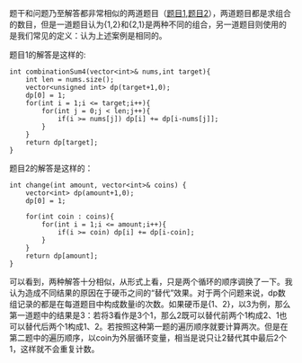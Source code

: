 题干和问题乃至解答都非常相似的两道题目（[题目1](https://leetcode.com/problems/combination-sum-iv/),[题目2](https://leetcode.com/problems/coin-change-2/)），两道题目都是求组合的数目，但是一道题目认为{1,2}和{2,1}是两种不同的组合，另一道题目则使用的是我们常见的定义：认为上述案例是相同的。

题目1的解答是这样的:
```
int combinationSum4(vector<int>& nums,int target){
    int len = nums.size();
    vector<unsigned int> dp(target+1,0);
    dp[0] = 1;
    for(int i = 1;i <= target;i++){
        for(int j = 0;j < len;j++){
            if(i >= nums[j]) dp[i] += dp[i-nums[j]];
        }
    }
    return dp[target];
}
```

题目2的解答是这样的：
```
int change(int amount, vector<int>& coins) {
    vector<int> dp(amount+1,0);
    dp[0] = 1;

    for(int coin : coins){
        for(int i = 1;i <= amount;i++){
            if(i >= coin) dp[i] += dp[i-coin];
        }
    }        
    return dp[amount];
}
```

可以看到，两种解答十分相似，从形式上看，只是两个循环的顺序调换了一下。我认为造成不同结果的原因在于硬币之间的“替代”效果。对于两个问题来说，dp数组记录的都是在每道题目中构成数量i的次数。如果硬币是{1、2}，以3为例，那么第一道题中的结果是3：若将3看作是3个1，那么2既可以替代前两个1构成2、1也可以替代后两个1构成1、2。若按照这种第一题的遍历顺序就要计算两次。但是在第二题中的遍历顺序，以coin为外层循环变量，相当是说只让2替代其中最后2个1，这样就不会重复计数。
